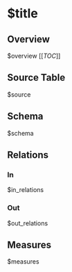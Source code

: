 # $title

## Overview
$overview
[[_TOC_]]

## Source Table
$source

## Schema
$schema

## Relations
### In
$in_relations
### Out
$out_relations

## Measures
$measures